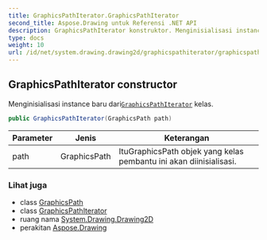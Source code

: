 ```yaml
---
title: GraphicsPathIterator.GraphicsPathIterator
second_title: Aspose.Drawing untuk Referensi .NET API
description: GraphicsPathIterator konstruktor. Menginisialisasi instance baru dariGraphicsPathIterator kelas.
type: docs
weight: 10
url: /id/net/system.drawing.drawing2d/graphicspathiterator/graphicspathiterator/
---
```

## GraphicsPathIterator constructor

Menginisialisasi instance baru dari[`GraphicsPathIterator`](../) kelas.

```csharp
public GraphicsPathIterator(GraphicsPath path)
```

| Parameter | Jenis | Keterangan |
| --- | --- | --- |
| path | GraphicsPath | ItuGraphicsPath objek yang kelas pembantu ini akan diinisialisasi. |

### Lihat juga

* class [GraphicsPath](../../graphicspath/)
* class [GraphicsPathIterator](../)
* ruang nama [System.Drawing.Drawing2D](../../graphicspathiterator/)
* perakitan [Aspose.Drawing](../../../)


